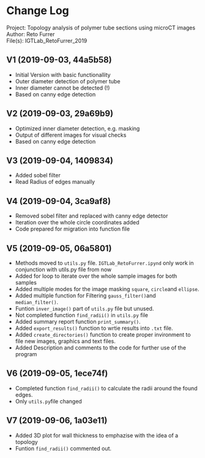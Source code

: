 # Change Log
Project:  Topology analysis of polymer tube sections using microCT images<br/>
Author:   Reto Furrer<br/>
File(s):  IGTLab_RetoFurrer_2019<br/>

## V1 (2019-09-03, 44a5b58)
* Initial Version with basic functionallity
* Outer diameter detection of polymer tube
* Inner diameter cannot be detected (!)
* Based on canny edge detection

## V2 (2019-09-03, 29a69b9)
* Optimized inner diameter detection, e.g. masking
* Output of different images for visual checks
* Based on canny edge detection

## V3 (2019-09-04, 1409834)
* Added sobel filter
* Read Radius of edges manually

## V4 (2019-09-04, 3ca9af8)
* Removed sobel filter and replaced with canny edge detector
* Iteration over the whole circle coordinates added
* Code prepared for migration into function file

## V5 (2019-09-05, 06a5801)
* Methods moved to `utils.py` file. `IGTLab_RetoFurrer.ipynd` only work in conjunction with utils.py file from now
* Added for loop to iterate over the whole sample images for both samples
* Added multiple modes for the image masking `square`, `circle`and `ellipse`.
* Added multiple function for Filtering `gauss_filter()`and `median_filter()`.
* Funtion `inver_image()` part of `utils.py` file but unused.
* Not completed function `find_radii()` in `utils.py` file
* Added summary report function `print_summary()`.
* Added `export_results()` function to wrtie results into `.txt` file.
* Added `create_directories()` function to create proper invironment to file new images, graphics and text files.
* Added Description and comments to the code for further use of the program

## V6 (2019-09-05, 1ece74f)
* Completed function `find_radii()` to calculate the radii around the found edges.
* Only `utils.py`file changed

## V7 (2019-09-06, 1a03e11)
* Added 3D plot for wall thickness to emphazise with the idea of a topology
* Funtion `find_radii()` commented out. 
